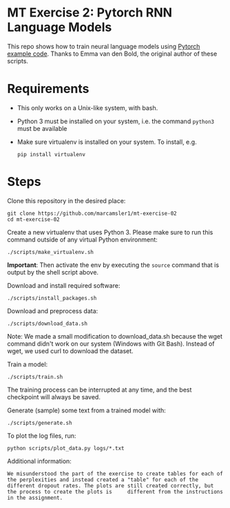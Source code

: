 # MT Exercise 2: Pytorch RNN Language Models

This repo shows how to train neural language models using [Pytorch example code](https://github.com/pytorch/examples/tree/master/word_language_model). Thanks to Emma van den Bold, the original author of these scripts. 

# Requirements

- This only works on a Unix-like system, with bash.
- Python 3 must be installed on your system, i.e. the command `python3` must be available
- Make sure virtualenv is installed on your system. To install, e.g.

    `pip install virtualenv`

# Steps

Clone this repository in the desired place:

    git clone https://github.com/marcamsler1/mt-exercise-02
    cd mt-exercise-02

Create a new virtualenv that uses Python 3. Please make sure to run this command outside of any virtual Python environment:

    ./scripts/make_virtualenv.sh

**Important**: Then activate the env by executing the `source` command that is output by the shell script above.

Download and install required software:

    ./scripts/install_packages.sh

Download and preprocess data:

    ./scripts/download_data.sh

Note:
We made a small modification to download_data.sh because the wget command didn't work on our system (Windows with Git Bash).
Instead of wget, we used curl to download the dataset.  

Train a model:

    ./scripts/train.sh

The training process can be interrupted at any time, and the best checkpoint will always be saved.

Generate (sample) some text from a trained model with:

    ./scripts/generate.sh

To plot the log files, run:

    python scripts/plot_data.py logs/*.txt

Additional information:

    We misunderstood the part of the exercise to create tables for each of the perplexities and instead created a "table" for each of the different dropout rates. The plots are still created correctly, but the process to create the plots is     different from the instructions in the assignment.





